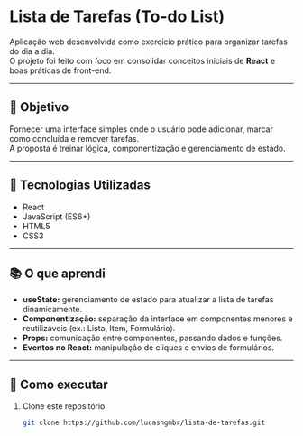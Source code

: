 # Lista de Tarefas (To-do List)

Aplicação web desenvolvida como exercício prático para organizar tarefas do dia a dia.  
O projeto foi feito com foco em consolidar conceitos iniciais de **React** e boas práticas de front-end.

---

## 🎯 Objetivo
Fornecer uma interface simples onde o usuário pode adicionar, marcar como concluída e remover tarefas.  
A proposta é treinar lógica, componentização e gerenciamento de estado.

---

## 🧰 Tecnologias Utilizadas
- React  
- JavaScript (ES6+)  
- HTML5  
- CSS3  

---

## 📚 O que aprendi
- **useState:** gerenciamento de estado para atualizar a lista de tarefas dinamicamente.  
- **Componentização:** separação da interface em componentes menores e reutilizáveis (ex.: Lista, Item, Formulário).  
- **Props:** comunicação entre componentes, passando dados e funções.  
- **Eventos no React:** manipulação de cliques e envios de formulários.  

---

## 🚀 Como executar
1. Clone este repositório:  
   ```bash
   git clone https://github.com/lucashgmbr/lista-de-tarefas.git
